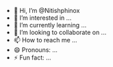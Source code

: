 - 👋 Hi, I’m @Nitishphinox
- 👀 I’m interested in ...
- 🌱 I’m currently learning ...
- 💞️ I’m looking to collaborate on ...
- 📫 How to reach me ...
- 😄 Pronouns: ...
- ⚡ Fun fact: ...

<!---
Nitishphinox/Nitishphinox is a ✨ special ✨ repository because its `README.md` (this file) appears on your GitHub profile.
You can click the Preview link to take a look at your changes.
--->
